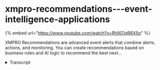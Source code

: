 # xmpro-recommendations---event-intelligence-applications
{% embed url="https://www.youtube.com/watch?v=Rh9G1qR6X5o" %}



XMPRO Recommendations are advanced event alerts that combine alerts, actions, and monitoring. You can create recommendations based on business rules and AI logic to recommend the best next...
<details>
<summary>Transcript</summary>XMPRO Recommendations are advanced event alerts that combine alerts, actions, and monitoring. You can create recommendations based on business rules and AI logic to recommend the best next...
ex-emperor recommendations are advanced

event alerts that combines alerts

actions and monitoring it creates new

event alerts based on business rules and

or AR logic and it recommends the best

next action based on expert suggestions

it also monitors the actions and the

outcomes to close the loop on event

response

this means that operations can respond

to critical events based on expert

knowledge in the organization before the

opportunity expires while managers can

close the loop by monitoring that it's

done in a timely and appropriate manner

let me run you through the exemplary

recommendations creating simple

applications thought by bringing in data

from multiple data sources and we create

some application or visualization around

it and then put that in front of users

to respond to key or critical business

events with recommended actions based on

the knowledge of those experts in the

organization and that is the role of

recommendations in there in the

excellent pro system so let me show you

how that works this is an example of an

XM pro event app it was configured with

our app designer and it features an

event board in this instance that

highlights key events that are starting

to happen across certain areas of my

plant and certain equipment and for each

of those they are recommendations which

were triggered based on conditions for

this as well as recommended actions on

what to take and again there's some

other additional information from a

application point of view that might be

interesting for us what I'm interested

in at this stage is the recommendation

around this bump now I could drill into

the actual bump and look at it but what

I'll do from here is just have a quick

look and see what this recommendation is

what the alert was that triggered it and

what the recommended action is around

resolving this let me draw into this

bump so this is the data that triggered

that recommendation for certain

conditions when

it and I'll demonstrate that in a minute

what those rules are behind this but

this was the die turn that they

triggered that these are some of the

instructions around how to potentially

do this but because I've been working on

this blonde for a long time and I also

know some of the other conditions and

other equipment I could provide a

comment and you from my expert point of

view and provide input to the person

that actually needs to go and do

something on this now in this example

there's potentially a problem with the

in-line fault on the cooling tower and

that's why we're eating something around

the block suction pipe and it's causing

a challenge with the discharge pressure

so this is one of the mechanisms of

capturing knowledge that's been there

for a long for a long time people who

have had experience on that plant or

that type of equipment you can very

quickly identify some of the key things

that we might need to do so now that

I've done that I can either

automatically create a work order or

work request into a back-end system but

in this instance I will just put in this

work request number that I've created in

my yeah M system or plant maintenance

system and it will then as soon as I

save this and it finds that a

maintenance plan or someone has created

a work order for that it would then

bring that work order information back

for me in real time so that I can see

this has been actioned that information

is then brought together in terms of

looking at how we follow this process so

I can now monitor and that there was an

alert that I put in a request and that

request at some stage is turned into a

work order and I can also monitor the

work order status to make sure that

these alerts are being addressed now

how we set these alerts up is under the

rules side of it so we manage the

recommendations and again this is a kind

of a global view of all the

recommendations and I can resolve them

are they individually or as a group but

what I'll do in this instance is

actually look at the rules behind them

how do we set up these recommendations

now that specific one for the pump on

the discharge brazier and I'm gonna this

is not a detailed explanation but just a

very high-level explanation of how you

would put that together we had that out

of efficiency range rule so that you can

have multiple rules that you set up and

in this instance this information for

this rule comes from the data stream

that sits behind it so we've got real

time flowing data and this then

interrogate that data based on the

frequency that you said it could be

every second every five minutes if

you're half an hour half a day or a day

or whatever works for this specific

business guys in terms of how frequently

we want to run and check that against

this rule we've said the the parameters

for that it doesn't have to be a numeric

number it could also bring back me if I

use for example feed right and versus

flour right so if the flour is really

less than the feed right then I might

want to trigger this so this is how you

set up recommendations and those

recommendations are the ones that you

saw at the front where it creates those

red bubbles or red dots to tell me that

there's something wrong and I can now

quickly see key events I can quickly see

what the recommendations are and then I

can start monitoring the process in

terms of how long did it take to

generate in terms of someone being

assigned assigned to resolve and on how

long does it take us to resolve these

and also how many of these

recommendations are being acted upon and

that provides the full feedback loop to

make sure that we don't only alert but

we also recommend what to do and then

check that that is being done in the

best and timely way
</details>